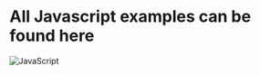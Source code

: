 # All Javascript examples can be found here

![JavaScript]({{site.baseurl}}/https://images.stackcommerce.com/assets/productshot1-image/2006/67f8d7005bccfe76bb403368132397899fefdfac_main_hero_image.jpg)

